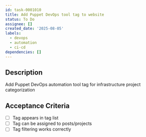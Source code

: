 ```yaml
---
id: task-0001010
title: Add Puppet DevOps tool tag to website
status: To Do
assignee: []
created_date: '2025-08-05'
labels:
  - devops
  - automation
  - ci-cd
dependencies: []
---
```


## Description

Add Puppet DevOps automation tool tag for infrastructure project categorization

## Acceptance Criteria

- [ ] Tag appears in tag list
- [ ] Tag can be assigned to posts/projects
- [ ] Tag filtering works correctly

